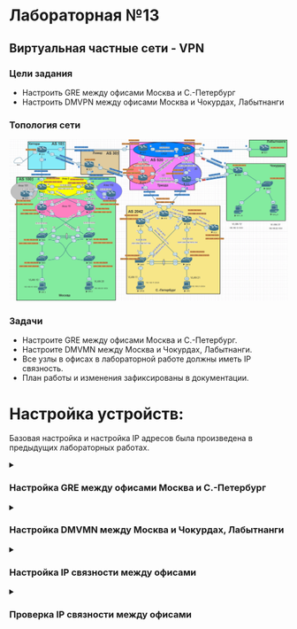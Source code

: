 # Лабораторная №13

## Виртуальная частные сети - VPN

### Цели задания

- Настроить GRE между офисами Москва и С.-Петербург
- Настроить DMVPN между офисами Москва и Чокурдах, Лабытнанги

### Топология сети

![](./img/lab_13.png)

### Задачи

- Настроите GRE между офисами Москва и С.-Петербург.
- Настроите DMVMN между Москва и Чокурдах, Лабытнанги.
- Все узлы в офисах в лабораторной работе должны иметь IP связность.
- План работы и изменения зафиксированы в документации.

# Настройка устройств:

Базовая настройка и настройка IP адресов была произведена в предыдущих лабораторных работах.

<details>

<summary><H3>Настройка GRE между офисами Москва и С.-Петербург</H3></summary>

Между офисами Москва и С.-Петербург создадим два GRE канала:

- от R14 до R18 на интерфейс **e0/2**
- от R15 до R18 на интерфейс **e0/3**

## Таблица адресов для GRE между офисами Москва и С.-Петербург

| Device | Interface | IP Address  | Subnet Mask     | Default Gateway | Description     |
| ------ | --------- | ----------- | --------------- | --------------- | --------------- |
| R14    | tun0      | 172.16.10.1 | 255.255.255.252 |                 | to_SPB_R18_e0/2 |
| R15    | tun1      | 172.16.10.5 | 255.255.255.252 |                 | to_SPB_R18_e0/3 |
| R18    | tun0      | 172.16.10.2 | 255.255.255.252 |                 | to_MSK_R14      |
|        | tun1      | 172.16.10.6 | 255.255.255.252 |                 | to_MSK_R15      |

### R14

```
interface Tunnel0
 description to_SPB_R18_e0/2
 ip address 172.16.10.1 255.255.255.252
 tunnel source Ethernet0/2
 tunnel destination 67.73.193.2
 tunnel key 1
!
```

### R15

```
interface Tunnel1
 description to_SPB_R18_e0/3
 ip address 172.16.10.5 255.255.255.252
 tunnel source Ethernet0/2
 tunnel destination 64.210.65.2
 tunnel key 2
!
```

### R18

```
!
interface Tunnel0
 description to_MSK_R14
 ip address 172.16.10.2 255.255.255.252
 tunnel source Ethernet0/2
 tunnel destination 207.231.240.2
 tunnel key 1
!
interface Tunnel1
 description to_MSK_R15
 ip address 172.16.10.6 255.255.255.252
 tunnel source Ethernet0/3
 tunnel destination 128.249.190.2
 tunnel key 2
!
```

### Проверка работы GRE туннелей

#### tun0 R14

!["tun0 R14"](./img/tun0_r14.png)

#### tun1 R15

!["tun1 R15"](./img/tun1_r15.png)

#### tun0 R18

!["tun0 R18"](./img/tun0_r18.png)

#### tun1 R18

!["tun1 R18"](./img/tun1_r18.png)

#### пинги с R18 на адреса туннелей R14 и R15

!["пинги с R18 на адреса туннелей R14 и R15"](./img/ping_r18_tun.png)

</details>

<details>

<summary><H3>Настройка DMVMN между Москва и Чокурдах, Лабытнанги</H3></summary>

## Таблица адресов для mGRE

| Device | Interface | IP Address    | Subnet Mask   | Default Gateway |
| ------ | --------- | ------------- | ------------- | --------------- |
| R14    | tun10     | 172.16.100.14 | 255.255.255.0 |                 |
| R15    | tun10     | 172.16.100.55 | 255.255.255.0 |                 |
| R27    | tun10     | 172.16.100.27 | 255.255.255.0 |                 |
| R28    | tun10     | 172.16.100.28 | 255.255.255.0 |                 |

Маршрутизаторам R14 и R15 в офисе Москва назначим роль **HUB**

### R14

```
!
interface Tunnel10
 description DMVPN
 ip address 172.16.100.14 255.255.255.0
 no ip redirects
 ip nhrp map multicast dynamic
 ip nhrp network-id 100
 tunnel source Ethernet0/2
 tunnel mode gre multipoint
 tunnel key 100
!
```

### R15

```
!
interface Tunnel10
 description DMVPN
 ip address 172.16.100.15 255.255.255.0
 no ip redirects
 ip nhrp map multicast dynamic
 ip nhrp network-id 100
 tunnel source Ethernet0/2
 tunnel mode gre multipoint
 tunnel key 100
!
```

Маршрутизаторам R27 и R28 назначим роль **SPOKE** и создадим **nhrp map** на оба **HUB**

### R27

```
!
interface Tunnel10
 ip address 172.16.100.27 255.255.255.0
 no ip redirects
 ip nhrp map 172.16.100.14 207.231.240.2
 ip nhrp map multicast 207.231.240.2
 ip nhrp map 172.16.100.15 128.249.190.2
 ip nhrp map multicast 128.249.190.2
 ip nhrp network-id 100
 ip nhrp nhs 172.16.100.14
 ip nhrp nhs 172.16.100.15
 tunnel source Ethernet0/0
 tunnel mode gre multipoint
 tunnel key 100
!
```

### R28

```
!
interface Tunnel10
 ip address 172.16.100.28 255.255.255.0
 no ip redirects
 ip nhrp map 172.16.100.14 207.231.240.2
 ip nhrp map 172.16.100.15 128.249.190.2
 ip nhrp map multicast 207.231.240.2
 ip nhrp map multicast 128.249.190.2
 ip nhrp network-id 100
 ip nhrp nhs 172.16.100.14
 ip nhrp nhs 172.16.100.15
 tunnel source Ethernet0/1
 tunnel mode gre multipoint
 tunnel key 100
!
```

### Проверка работы mGRE туннелей

#### dmvpn R14

!["dmvpn R14"](./img/dmvpn_r14.png)

#### nhrp R14

!["nhrp R14"](./img/nhrp_r14.png)

#### dmvpn R15

!["dmvpn R15"](./img/dmvpn_r15.png)

#### nhrp R15

!["nhrp R15"](./img/nhrp_r15.png)

#### dmvpn R27

!["dmvpn R27"](./img/dmvpn_r27.png)

#### nhrp R27

!["nhrp R27"](./img/nhrp_r27.png)

#### dmvpn R28

!["dmvpn R28"](./img/dmvpn_r28.png)

#### nhrp R28

!["nhrp R28"](./img/nhrp_r28.png)

#### пинги от R27

!["пинги от R27"](./img/ping_r27.png)

#### пинги от R28

!["пинги от R28"](./img/ping_r28.png)

</details>

<details>

<summary><H3>Настройка IP связности между офисами</H3></summary>

Для обмена префиксами между офисами будем использовать BGP протокол. В офисе Москва между HUB уже настроена iBGP сессия. Для офисов Лабытнанги и Чокурдах номера AS возьмем из приватного диапазона, соответственно 65027 и 65028 и настроим eBGP соседство между HUB и SPOKE. Такая конфигурация подразумевает использование DMVPN во 2-й фазе spoke-to-spoke.

На HUB (R14 b R15) настроим BGP соседство со SPOKE через peer-group.

#### R14

```
router bgp 1001
 bgp router-id 10.100.100.14
 bgp log-neighbor-changes
 bgp listen range 172.16.100.0/24 peer-group REM_OFFICE
 neighbor REM_OFFICE peer-group
 neighbor REM_OFFICE remote-as 65027 alternate-as 65028
 neighbor 10.10.90.42 remote-as 1001
 neighbor 2001:DB8:1415::15 remote-as 1001
 neighbor 2001:1860:4000:100::1 remote-as 101
 neighbor 172.16.10.2 remote-as 2042
 neighbor 207.231.240.1 remote-as 101
 !
 address-family ipv4
  network 10.10.90.40 mask 255.255.255.252
  network 207.231.240.0 mask 255.255.255.252
  redistribute ospfv3 1 route-map rm_for_VPN
  neighbor REM_OFFICE activate
  neighbor REM_OFFICE route-map rm_REM_OFFICE out
  neighbor 10.10.90.42 activate
  no neighbor 2001:DB8:1415::15 activate
  no neighbor 2001:1860:4000:100::1 activate
  neighbor 172.16.10.2 activate
  neighbor 172.16.10.2 route-map rm_REM_OFFICE out
  neighbor 207.231.240.1 activate
  neighbor 207.231.240.1 prefix-list pl_RFC_1918 out
  neighbor 207.231.240.1 filter-list 1 out
 exit-address-family
 !
 address-family ipv6
  network 2001:DB8:1415::/64
  network 2001:1860:4000:100::/64
  neighbor 2001:DB8:1415::15 activate
  neighbor 2001:1860:4000:100::1 activate
  neighbor 2001:1860:4000:100::1 filter-list 1 out
 exit-address-family
!
```

#### R15

```
router bgp 1001
 bgp router-id 10.100.100.15
 bgp log-neighbor-changes
 bgp listen range 172.16.100.0/24 peer-group REM_OFFICE
 neighbor REM_OFFICE peer-group
 neighbor REM_OFFICE remote-as 65027 alternate-as 65028
 neighbor 10.10.90.41 remote-as 1001
 neighbor 2001:468:1A08:1001::1 remote-as 301
 neighbor 2001:DB8:1415::14 remote-as 1001
 neighbor 128.249.190.1 remote-as 301
 neighbor 172.16.10.6 remote-as 2042
 !
 address-family ipv4
  network 10.10.90.40 mask 255.255.255.252
  network 128.249.190.0 mask 255.255.255.248
  redistribute ospfv3 1 route-map rm_for_VPN
  neighbor REM_OFFICE activate
  neighbor REM_OFFICE route-map rm_REM_OFFICE out
  neighbor 10.10.90.41 activate
  no neighbor 2001:468:1A08:1001::1 activate
  no neighbor 2001:DB8:1415::14 activate
  neighbor 128.249.190.1 activate
  neighbor 128.249.190.1 prefix-list pl_RFC_1918 out
  neighbor 128.249.190.1 route-map rm_ALL_OFFICE in
  neighbor 128.249.190.1 filter-list 1 out
  neighbor 172.16.10.6 activate
  neighbor 172.16.10.6 route-map rm_REM_OFFICE out
 exit-address-family
 !
 address-family ipv6
  network 2001:468:1A08:1001::/64
  network 2001:DB8:1415::/64
  neighbor 2001:468:1A08:1001::1 activate
  neighbor 2001:468:1A08:1001::1 route-map rm_ALL_OFFICE_v6 in
  neighbor 2001:468:1A08:1001::1 filter-list 1 out
  neighbor 2001:DB8:1415::14 activate
 exit-address-family
!
```

Настраиваем BGP протокол на SPOKE и анонсируем необходимые локальные сети

#### R27

```
!
router bgp 65027
 bgp log-neighbor-changes
 network 10.200.200.27 mask 255.255.255.255
 neighbor 172.16.100.14 remote-as 1001
 neighbor 172.16.100.15 remote-as 1001
!
```

#### R28

```
!
router bgp 65028
 bgp log-neighbor-changes
 network 10.200.200.28 mask 255.255.255.255
 network 10.200.200.192 mask 255.255.255.192
 network 192.168.12.0
 network 192.168.22.0
 neighbor 172.16.100.14 remote-as 1001
 neighbor 172.16.100.15 remote-as 1001
!
```

## С.-Петербург

В офисе С.-Петербург тоже настраиваем BGP соседство с Московским офисом.

#### R18

```
router bgp 2042
 bgp router-id 10.200.100.18
 bgp log-neighbor-changes
 bgp listen range 172.16.10.0/29 peer-group pg_VPN_MSK
 bgp bestpath as-path multipath-relax
 neighbor pg_VPN_MSK peer-group
 neighbor pg_VPN_MSK remote-as 1001
 neighbor 2C0F:F400:10FF:1::1 remote-as 520
 neighbor 2C0F:F400:10FF:2::1 remote-as 520
 neighbor 64.210.65.1 remote-as 520
 neighbor 67.73.193.1 remote-as 520
 !
 address-family ipv4
  network 64.210.65.0 mask 255.255.255.248
  network 67.73.193.0 mask 255.255.255.248
  redistribute eigrp 2042 route-map rm_for_VPN
  neighbor pg_VPN_MSK activate
  neighbor pg_VPN_MSK prefix-list for_VPN out
  no neighbor 2C0F:F400:10FF:1::1 activate
  no neighbor 2C0F:F400:10FF:2::1 activate
  neighbor 64.210.65.1 activate
  neighbor 64.210.65.1 prefix-list pl_OUT out
  neighbor 67.73.193.1 activate
  neighbor 67.73.193.1 prefix-list pl_OUT out
  maximum-paths 2
 exit-address-family
 !
 address-family ipv6
  maximum-paths 2
  network 2C0F:F400:10FF:1::/64
  network 2C0F:F400:10FF:2::/64
  neighbor 2C0F:F400:10FF:1::1 activate
  neighbor 2C0F:F400:10FF:1::1 prefix-list pl_OUT_v6 out
  neighbor 2C0F:F400:10FF:2::1 activate
  neighbor 2C0F:F400:10FF:2::1 prefix-list pl_OUT_v6 out
 exit-address-family
!
```

с помощью редистрибуции и префикс листов необходимые перфиксы передадим в Московский офис.

```
!
ip prefix-list for_VPN seq 10 permit 192.168.11.0/24
ip prefix-list for_VPN seq 20 permit 192.168.21.0/24
ip prefix-list for_VPN seq 30 permit 10.200.100.0/24 le 32
!
route-map rm_for_VPN permit 10
 match ip address prefix-list for_VPN
!
```

## Москва

#### R14 & R15

С помощью prefix-list и route-map необходимые перфиксы передадим на все Удаленные офисы.

```
!
ip prefix-list for_VPN seq 10 permit 192.168.10.0/24
ip prefix-list for_VPN seq 20 permit 192.168.20.0/24
ip prefix-list for_VPN seq 30 permit 10.100.100.0/24 le 32
!
ip prefix-list pl_REM_OFFICE seq 5 permit 192.168.12.0/24
ip prefix-list pl_REM_OFFICE seq 20 permit 192.168.22.0/24
ip prefix-list pl_REM_OFFICE seq 30 permit 10.200.200.0/24 le 32
!
ip prefix-list pl_SBP seq 10 permit 192.168.11.0/24
ip prefix-list pl_SBP seq 20 permit 192.168.21.0/24
ip prefix-list pl_SBP seq 30 permit 10.200.100.0/24 le 32
!
!
route-map rm_REM_OFFICE permit 10
 match ip address prefix-list pl_REM_OFFICE for_VPN pl_SBP
!

```

</details>

<details>

<summary><H3>Проверка  IP связности между офисами</H3></summary>

## Москва

#### пинги от VPC1 до рабочих станций в других офисах

!["пинги от VPC1"](./img/ping_vpc1_msk.png)

#### пинги от VPC7 до рабочих станций в других офисах

!["пинги от VPC7"](./img/ping_vpc7_msk.png)

## С.-Петербург

#### пинги от VPC8 до рабочих станций в других офисах

!["пинги от VPC8"](./img/ping_vpc8_spb.png)

#### пинги от VPC до рабочих станций в других офисах

!["пинги от VPC"](./img/ping_vpc_spb.png)

## Чокурдах

!["пинги от VPC30"](./img/ping_vpc30.png)

#### пинги от VPC до рабочих станций в других офисах

!["пинги от VPC31"](./img/ping_vpc31.png)

#### таблица маршрутизации R28

!["route R28"](./img/bgp_r28.png)

## Лабытнанги

#### пинги от R27 до рабочих станций в других офисах

!["пинги от R27"](./img/ping_r27_lo0.png)

#### таблица маршрутизации R27

!["route R27"](./img/bgp_r27.png)

</details>
